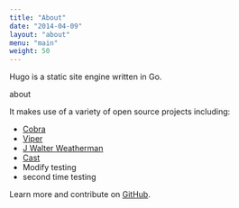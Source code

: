```yaml
---
title: "About"
date: "2014-04-09"
layout: "about"
menu: "main"
weight: 50
---
```


Hugo is a static site engine written in Go.

about

It makes use of a variety of open source projects including:

* [Cobra](https://github.com/spf13/cobra)
* [Viper](https://github.com/spf13/viper)
* [J Walter Weatherman](https://github.com/spf13/jWalterWeatherman)
* [Cast](https://github.com/spf13/cast)
* Modify testing
* second time testing

Learn more and contribute on [GitHub](https://github.com/gohugoio).

